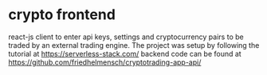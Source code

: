 # crypto frontend
react-js client to enter api keys, settings and cryptocurrency pairs to be traded by an external trading engine. The project was setup by following the tutorial at https://serverless-stack.com/
backend code can be found at https://github.com/friedhelmensch/cryptotrading-app-api/

